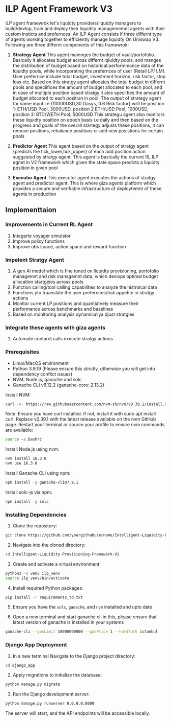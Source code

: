 # ILP Agent Framework V3
ILP agent framewrok let's liquidty providers/liquidty managers  to build/devlop, train and deploy their liquidity managememnt agents with their custom insticts and prefernces. An ILP Agent consists if three differnt type of agents working together to efficiently manage liquidty On Uniswap V3. Following are three differnt components of this framewrok:

1. **Strategy Agent**
This agent mamnges the budget of vault/portofolio. Basically it allocates budget across differnt lqiuidty pools, and manges the distribution of budget based on historical performmance data of the lqiuidty pools, while incorporating the prefernces of user (Retail LP/ LM). User prefernce include total budget, investment horizon, risk factor, stop loss etc. Based on this stratgy agent allocates the total budget in differnt pools and speciifices the amount of budget allocated to each pool, and in case of multiple position based stratgy it alos speciifies the amount of budget allocated to each position in pool. The output of strategy agent for some input i.e {10000USD,30 Dasys, 0.6 Risk factor} willl be position 1: ETH/USD Pool, 3000USD, position 2 ETH/USD Pool, 1000USD, position 3: BTC/WETH Pool, 5000USD
This strategu agent also monitors these liquidty position on epoch basis i.e daily and then based on the progress and goals of the overall startegy adjusts these positions, it can remove positions, rebalance positions or add new posistions for ecrtain pools
2. **Predictor Agent**
This agent based on the output of stratgy agent {predicts the tick_lower,tick_upper} of each add position action suggested by stratgy agent. This agent is basically the current RL ILP agnet in V2 framework which given the state space predicts a liquidty position in given pool

3. **Executor Agent**
This executor agent executes the actions of stratgy agent and predictor agent. This is where giza agents platform which provides a secure and verifiable infrastructure of deploytemnt of these agents in production

## Implementtaion

### Improvements in Current RL Agent
1. Integarte voyager simulator
2. Improve policy functions
3. Improve obs space, action space and reward function

### Impelent Stratgy Agent
1. A gen AI model which is fine tuned on liquidty provisioning, portofolio managemnt and risk managemnt data, which devlops optimal budget allocation startgeies across pools
2. Function calling/tool calling capabilities to analyze the histroical data
3. Functions yto traanslate the user prefernces/risk appetite in stratgy actions
4. Monitor current LP positions and quantiatvely measure their performance across benchmarks and baselines
5. Based on monitoring analysis dynamicallya djust stratgies

### Integrate these agents with giza agents
1. Automate contarct calls execute stratgy actions

### Prerequisites

- Linux/MacOS environment
- Python 3.9.19 (Please ensure this strictly, otherwise you will get into dependency conflict issues)
- NVM, Node.js, ganache and solc
- Ganache CLI v6.12.2 (ganache-core: 2.13.2)

Install NVM:
```bash
curl -o- https://raw.githubusercontent.com/nvm-sh/nvm/v0.39.1/install.sh | bash
```
Note: Ensure you have curl installed. If not, install it with sudo apt install curl.
Replace v0.39.1 with the latest release available on the nvm GitHub page.
Restart your terminal or source your profile to ensure nvm commands are available:

```bash
source ~/.bashrc
```
Install Node.js using nvm:
```bash
nvm install 16.3.0
nvm use 16.3.0
```

Install Ganache CLI using npm:
```bash
npm install -g ganache-cli@7.9.1
```

Install solc-js via npm: 
```bash
npm install -g solc
```
### Installing Dependencies

1. Clone the repository:

```bash
git clone https://github.com/yourgithubusername/Intelligent-Liquidity-Provisioning-Framework-V2.git
```

2. Navigate into the cloned directory:

```bash
cd Intelligent-Liquidity-Provisioning-Framework-V2
```

3. Create and activate a virtual environment:

```bash
python3 -m venv ilp_venv
source ilp_venv/bin/activate
```

4. Install required Python packages:

```bash
pip install -r requirements_td.txt
```

5. Ensure you have the `solc`, `ganache`, and `nvm` installed and upto date

6. Open a new terminal and start ganache cli in this, please ensure that latest version of ganache is installed in your systems
```bash
ganache-cli --gasLimit 10000000000 --gasPrice 1 --hardfork istanbul
```

### Django App Deployment

1. In a new terminal Navigate to the Django project directory:

```bash
cd django_app
```

2. Apply migrations to initialize the database:

```bash
python manage.py migrate
```

3. Run the Django development server:

```bash
python manage.py runserver 0.0.0.0:8000
```

The server will start, and the API endpoints will be accessible locally.

